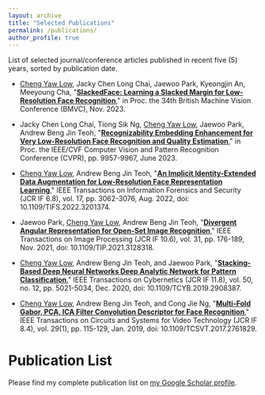```yaml
---
layout: archive
title: "Selected Publications"
permalink: /publications/
author_profile: true
---
```


<!-- <span style="font-size: smaller;">(Five selected journal/conference articles published in recent five years, sorted by publication date.)</span> -->
List of selected journal/conference articles published in recent five (5) years, sorted by publication date.

+ <u>Cheng Yaw Low</u>, Jacky Chen Long Chai, Jaewoo Park, Kyeongjin An, Meeyoung Cha, "[**SlackedFace: Learning a Slacked Margin for Low-Resolution Face Recognition**](https://papers.bmvc2023.org/0282.pdf)," in Proc. the 34th British Machine Vision Conference (BMVC), Nov. 2023.
  
+ Jacky Chen Long Chai, Tiong Sik Ng, <u>Cheng Yaw Low</u>, Jaewoo Park, Andrew Beng Jin Teoh, "[**Recognizability Embedding Enhancement for Very Low-Resolution Face Recognition and Quality Estimation**](http://openaccess.thecvf.com/content/CVPR2023/html/Chai_Recognizability_Embedding_Enhancement_for_Very_Low-Resolution_Face_Recognition_and_Quality_CVPR_2023_paper.html)," in Proc. the IEEE/CVF Computer Vision and Pattern Recognition Conference (CVPR), pp. 9957-9967, June 2023.

+ <u>Cheng Yaw Low</u>, Andrew Beng Jin Teoh, "[**An Implicit Identity-Extended Data Augmentation for Low-Resolution Face Representation Learning**](https://ieeexplore.ieee.org/abstract/document/9865993/)," IEEE Transactions on Information Forensics and Security (JCR IF 6.8), vol. 17, pp. 3062-3076, Aug. 2022, doi: 10.1109/TIFS.2022.3201374.

+ Jaewoo Park, <u>Cheng Yaw Low</u>, Andrew Beng Jin Teoh, "[**Divergent Angular Representation for Open-Set Image Recognition**](https://ieeexplore.ieee.org/abstract/document/9627592/)," IEEE Transactions on Image Processing (JCR IF 10.6), vol. 31, pp. 176-189, Nov. 2021, doi: 10.1109/TIP.2021.3128318.
  
+ <u>Cheng Yaw Low</u>, Andrew Beng Jin Teoh, and Jaewoo Park, "[**Stacking-Based Deep Neural Networks Deep Analytic Network for Pattern Classification**](https://ieeexplore.ieee.org/abstract/document/8694849/)," IEEE Transactions on Cybernetics (JCR IF 11.8), vol. 50, no. 12, pp. 5021-5034, Dec. 2020, doi: 10.1109/TCYB.2019.2908387.

+ <u>Cheng Yaw Low</u>, Andrew Beng Jin Teoh, and Cong Jie Ng, "[**Multi-Fold Gabor, PCA, ICA Filter Convolution Descriptor for Face Recognition**](https://ieeexplore.ieee.org/abstract/document/8063938/)," IEEE Transactions on Circuits and Systems for Video Technology (JCR IF 8.4), vol. 29(1), pp. 115-129, Jan. 2019, doi: 10.1109/TCSVT.2017.2761829.

# Publication List
Please find my complete publication list on <a href="https://scholar.google.com/citations?user=NgRN_6kAAAAJ&hl=en">my Google Scholar profile</a>.
